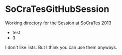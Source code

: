 SoCraTesGitHubSession
=====================

Working directory for the Session at SoCraTes 2013

- test
- 3


I don't like lists. But I think you can use them anyways.
